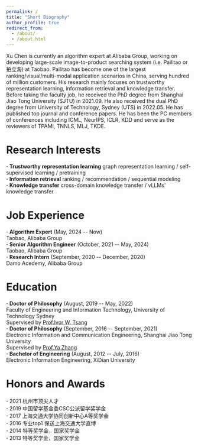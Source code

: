 ```yaml
---
permalink: /
title: "Short Biography"
author_profile: true
redirect_from: 
  - /about/
  - /about.html
---
```


Xu Chen is currently an algorithm expert at Alibaba Group, working on developing large-scale image-to-product searching system (i.e. Pailitao or 拍立淘) at Taobao. Pailitao has become one of the largest ranking/visual/multi-modal application scenarios in China, serving hundred of million customers. His research mainly focuses on trustworthy representation learning, information retrieval and knowledge transfer. Before taking the faculty job, he received the PhD degree from Shanghai Jiao Tong University (SJTU) in 2021.09.
He also received the dual PhD degree from University of Technology, Sydney (UTS) in 2022.05. He has published top journal and conference papers. He has been the PC members of conferences including ICML, NeurIPS, ICLR, KDD and serve as the reviewers of TPAMI, TNNLS, MLJ, TKDE.

Research Interests
======    
**·** **Trustworthy representation learning**  graph representation learning / self-supervised learning / pretraining       
**·** **Information retrieval**  ranking / recommendation / sequential modeling     
**·** **Knowledge transfer**  cross-domain knowledge transfer / vLLMs' knowledge transfer      

Job Experience
======   
**·** **Algorithm Expert** (May, 2024 -- Now)  
Taobao, Alibaba Group    
**·** **Senior Algorithm Engineer** (October, 2021 -- May, 2024)  
Taobao, Alibaba Group  
**·** **Research Intern** (September, 2020 -- December, 2020)  
Damo Acedemy, Alibaba Group  

Education
======   
**·** **Doctor of Philosophy** (August, 2019 -- May, 2022)   
Faculty of Engineering and Information Technology, University of Technology Sydney  
Supervised by [Prof.Ivor W. Tsang](https://www.a-star.edu.sg/cfar/about-cfar/management/prof-ivor-tsang)  
**·** **Doctor of Philosophy** (September, 2016 -- September, 2021)  
Electronic Information and Communication Engineering, Shanghai Jiao Tong University  
Supervised by [Prof.Ya Zhang](https://mediabrain.sjtu.edu.cn/yazhang/)  
**·** **Bachelor of Engineering** (August, 2012 -- July, 2016)  
Electronic Information Engineering, XiDian University

Honors and Awards
======   
**·** 2021 杭州市顶尖人才  
**·** 2019 中国留学基金委CSC公派留学奖学金  
**·** 2017 上海交通大学协同创新中心A等奖学金  
**·** 2016 专业top1 保送上海交通大学直博  
**·** 2014 特等奖学金，国家奖学金  
**·** 2013 特等奖学金，国家奖学金 
